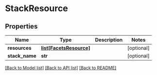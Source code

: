 # StackResource

## Properties
Name | Type | Description | Notes
------------ | ------------- | ------------- | -------------
**resources** | [**list[FacetsResource]**](FacetsResource.md) |  | [optional] 
**stack_name** | **str** |  | [optional] 

[[Back to Model list]](../README.md#documentation-for-models) [[Back to API list]](../README.md#documentation-for-api-endpoints) [[Back to README]](../README.md)


